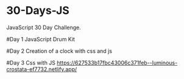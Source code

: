 # 30-Days-JS

JavaScript 30 Day Challenge.

#Day 1
JavaScript Drum Kit

#Day 2
Creation of a clock with css and js 

#Day 3
Css with JS https://627533b17fbc43006c371feb--luminous-crostata-ef7732.netlify.app/
